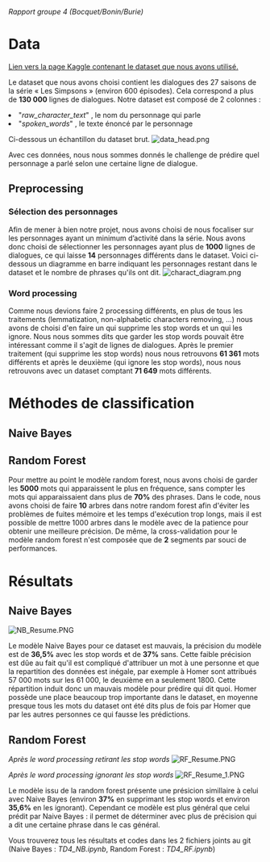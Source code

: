 *Rapport groupe 4 (Bocquet/Bonin/Burie)*

# Data

[Lien vers la page Kaggle contenant le dataset que nous avons utilisé.](https://www.kaggle.com/pierremegret/dialogue-lines-of-the-simpsons)

Le dataset que nous avons choisi contient les dialogues des 27 saisons de la série « Les Simpsons » (environ 600 épisodes). Cela correspond a plus de **130 000** lignes de dialogues. Notre dataset est composé de 2 colonnes :
<li>"<i>raw_character_text</i>" , le nom du personnage qui parle</li>
<li>"<i>spoken_words</i>" , le texte énoncé par le personnage</li>

Ci-dessous un échantillon du dataset brut.
![data_head.png](attachment:https://github.com/AkSino/NLP/blob/master/TD4/NB_Resume.PNG)

Avec ces données, nous nous sommes donnés le challenge de prédire quel personnage a parlé selon une certaine ligne de dialogue.

## Preprocessing

### Sélection des personnages

Afin de mener à bien notre projet, nous avons choisi de nous focaliser sur les personnages ayant un minimum d’activité dans la série. Nous avons donc choisi de sélectionner les personnages ayant plus de **1000** lignes de dialogues, ce qui laisse **14** personnages différents dans le dataset.
Voici ci-dessous un diagramme en barre indiquant les personnages restant dans le dataset et le nombre de phrases qu'ils ont dit.
![charact_diagram.png](attachment:charact_diagram.png)

### Word processing

Comme nous devions faire 2 processing différents, en plus de tous les traitements (lemmatization, non-alphabetic characters removing, ...) nous avons de choisi d'en faire un qui supprime les stop words et un qui les ignore. Nous nous sommes dits que garder les stop words pouvait être intéressant comme il s'agit de lignes de dialogues.
Après le premier traitement (qui supprime les stop words) nous nous retrouvons **61 361** mots différents et après le deuxième (qui ignore les stop words), nous nous retrouvons avec un dataset comptant **71 649** mots différents.




# Méthodes de classification

## Naive Bayes

## Random Forest

Pour mettre au point le modèle random forest, nous avons choisi de garder les **5000** mots qui apparaissent le plus en fréquence, sans compter les mots qui apparaissaient dans plus de **70%** des phrases.
Dans le code, nous avons choisi de faire **10** arbres dans notre random forest afin d'éviter les problèmes de fuites mémoire et les temps d'exécution trop longs, mais il est possible de mettre 1000 arbres dans le modèle avec de la patience pour obtenir une meilleure précision.
De même, la cross-validation pour le modèle random forest n'est composée que de **2** segments par souci de performances.

# Résultats

## Naive Bayes

![NB_Resume.PNG](attachment:NB_Resume.PNG)

Le modèle Naive Bayes pour ce dataset est mauvais, la précision du modèle est de **36,5%** avec les stop words et de **37%** sans. Cette faible précision est dûe au fait qu'il est compliqué d'attribuer un mot à une personne et que la repartition des données est inégale, par exemple à Homer sont attribués 57 000 mots sur les 61 000, le deuxième en a seulement 1800. Cette répartition induit donc un mauvais modèle pour prédire qui dit quoi.
Homer possède une place beaucoup trop importante dans le dataset, en moyenne presque tous les mots du dataset ont été dits plus de fois par Homer que par les autres personnes ce qui fausse les prédictions.

## Random Forest

*Après le word processing retirant les stop words*
![RF_Resume.PNG](attachment:RF_Resume.PNG)

*Après le word processing ignorant les stop words*
![RF_Resume_1.PNG](attachment:RF_Resume_1.PNG)

Le modèle issu de la random forest présente une présicion simillaire à celui avec Naive Bayes (environ **37%** en supprimant les stop words et environ **35,6%** en les ignorant). Cependant ce modèle est plus général que celui prédit par Naive Bayes : il permet de déterminer avec plus de précision qui a dit une certaine phrase dans le cas général.

Vous trouverez tous les résultats et codes dans les 2 fichiers joints au git (Naive Bayes : *TD4_NB.ipynb*, Random Forest : *TD4_RF.ipynb*)
